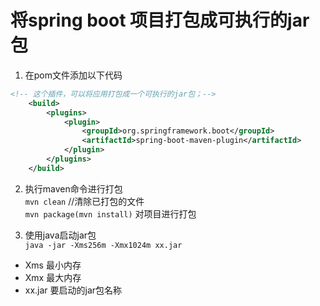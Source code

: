 # 将spring boot 项目打包成可执行的jar包
1. 在pom文件添加以下代码
```xml
<!-- 这个插件，可以将应用打包成一个可执行的jar包；-->
    <build>
        <plugins>
            <plugin>
                <groupId>org.springframework.boot</groupId>
                <artifactId>spring-boot-maven-plugin</artifactId>
            </plugin>
        </plugins>
    </build>
```
2. 执行maven命令进行打包  
`mvn clean` //清除已打包的文件    
`mvn package(mvn install)` 对项目进行打包    

3. 使用java启动jar包  
`java -jar -Xms256m -Xmx1024m xx.jar`
- Xms 最小内存
- Xmx 最大内存
- xx.jar 要启动的jar包名称
